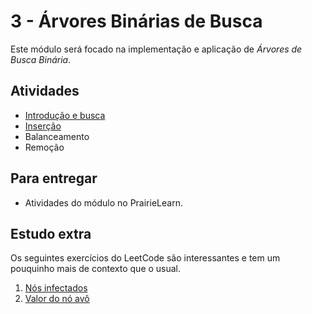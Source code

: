 # 3 - Árvores Binárias de Busca

Este módulo será focado na implementação e aplicação de *Árvores de Busca Binária*. 
## Atividades

- [Introdução e busca](intro/index.md)
- [Inserção](insert/index.md)
- Balanceamento
- Remoção

## Para entregar

- Atividades do módulo no PrairieLearn.

## Estudo extra

Os seguintes exercícios do LeetCode são interessantes e tem um pouquinho mais de contexto que o usual.

1. [Nós infectados](https://leetcode.com/problems/amount-of-time-for-binary-tree-to-be-infected/)
2. [Valor do nó avô](https://leetcode.com/problems/sum-of-nodes-with-even-valued-grandparent/)
